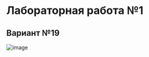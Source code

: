 # Лабораторная работа №1
## Вариант №19

![image](https://i2.paste.pics/b9f0fe012faa03e8edee393fdb465be3.png)
